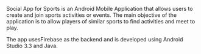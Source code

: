 Social App for Sports is an Android Mobile Application that allows users to
create and join sports activities or events. The main objective of the
application is to allow players of similar sports to find activities and meet to
play.

The app usesFirebase as the backend and is developed using Android Studio 3.3 and Java.
